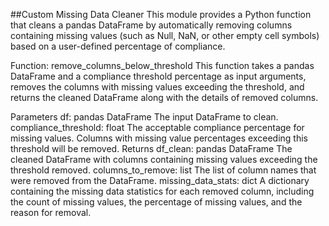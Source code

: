 ##Custom Missing Data Cleaner
This module provides a Python function that cleans a pandas DataFrame by automatically removing columns containing missing values (such as Null, NaN, or other empty cell symbols) based on a user-defined percentage of compliance.

Function: remove_columns_below_threshold
This function takes a pandas DataFrame and a compliance threshold percentage as input arguments, removes the columns with missing values exceeding the threshold, and returns the cleaned DataFrame along with the details of removed columns.

Parameters
df: pandas DataFrame
The input DataFrame to clean.
compliance_threshold: float
The acceptable compliance percentage for missing values. Columns with missing value percentages exceeding this threshold will be removed.
Returns
df_clean: pandas DataFrame
The cleaned DataFrame with columns containing missing values exceeding the threshold removed.
columns_to_remove: list
The list of column names that were removed from the DataFrame.
missing_data_stats: dict
A dictionary containing the missing data statistics for each removed column, including the count of missing values, the percentage of missing values, and the reason for removal.
